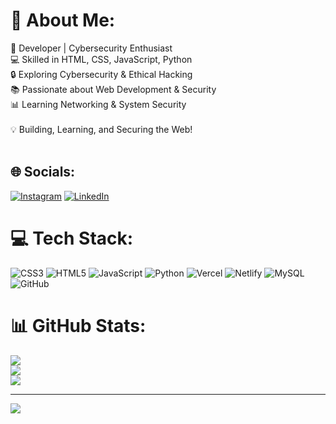 # 💫 About Me:
🚀 Developer | Cybersecurity Enthusiast<br>💻 Skilled in HTML, CSS, JavaScript, Python<br>🔒 Exploring Cybersecurity & Ethical Hacking<br>📚 Passionate about Web Development & Security<br>📊 Learning Networking & System Security<br><br>💡 Building, Learning, and Securing the Web!<br><br>


## 🌐 Socials:
[![Instagram](https://img.shields.io/badge/Instagram-%23E4405F.svg?logo=Instagram&logoColor=white)](https://instagram.com/amitbhandare123) [![LinkedIn](https://img.shields.io/badge/LinkedIn-%230077B5.svg?logo=linkedin&logoColor=white)](https://linkedin.com/in/https://www.linkedin.com/in/amit-bhandare-1208982a0?utm_source=share&utm_campaign=share_via&utm_content=profile&utm_medium=android_app) 

# 💻 Tech Stack:
![CSS3](https://img.shields.io/badge/css3-%231572B6.svg?style=for-the-badge&logo=css3&logoColor=white) ![HTML5](https://img.shields.io/badge/html5-%23E34F26.svg?style=for-the-badge&logo=html5&logoColor=white) ![JavaScript](https://img.shields.io/badge/javascript-%23323330.svg?style=for-the-badge&logo=javascript&logoColor=%23F7DF1E) ![Python](https://img.shields.io/badge/python-3670A0?style=for-the-badge&logo=python&logoColor=ffdd54) ![Vercel](https://img.shields.io/badge/vercel-%23000000.svg?style=for-the-badge&logo=vercel&logoColor=white) ![Netlify](https://img.shields.io/badge/netlify-%23000000.svg?style=for-the-badge&logo=netlify&logoColor=#00C7B7) ![MySQL](https://img.shields.io/badge/mysql-4479A1.svg?style=for-the-badge&logo=mysql&logoColor=white) ![GitHub](https://img.shields.io/badge/github-%23121011.svg?style=for-the-badge&logo=github&logoColor=white)
# 📊 GitHub Stats:
![](https://github-readme-stats.vercel.app/api?username=amitbhandare1320&theme=dark&hide_border=false&include_all_commits=false&count_private=false)<br/>
![](https://github-readme-streak-stats.herokuapp.com/?user=amitbhandare1320&theme=dark&hide_border=false)<br/>
![](https://github-readme-stats.vercel.app/api/top-langs/?username=amitbhandare1320&theme=dark&hide_border=false&include_all_commits=false&count_private=false&layout=compact)

---
[![](https://visitcount.itsvg.in/api?id=amitbhandare1320&icon=0&color=0)](https://visitcount.itsvg.in)

<!-- Proudly created with GPRM ( https://gprm.itsvg.in ) -->
